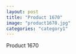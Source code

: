 ```yaml
---
layout: post
title: "Product 1670"
image: "product1670.jpg"
categories: "category1"
---
```

Product 1670
